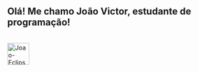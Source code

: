 ## Olá! Me chamo João Victor, estudante de programação!

<div style="display: inline_block"><br>
    <img align="center" alt="Joao-Eclipse" height="50" width="50" src="https://cdn.jsdelivr.net/gh/devicons/devicon@latest/icons/eclipse/eclipse-original.svg" />  
</div>

